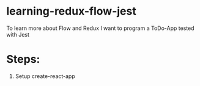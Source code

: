 # learning-redux-flow-jest
To learn more about Flow and Redux I want to program a ToDo-App tested with Jest

# Steps:

1. Setup create-react-app